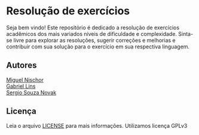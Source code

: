 # Resolução de exercícios
Seja bem vindo! Este repositório é dedicado a resolução de exercícios acadêmicos dos mais variados níveis de dificuldade e complexidade. Sinta-se livre para explorar as resoluções, sugerir correções e melhorias e contribuir com sua solução para o exercício em sua respectiva linguagem.
## Autores
[Miguel Nischor](https://www.linkedin.com/in/mgnischor/)<br />
[Gabriel Lins](https://www.linkedin.com/in/gabrielfurtadolinsmelo/)<br />
[Sergio Souza Novak](https://www.linkedin.com/in/sergio-souza-novak-a599a4114)


## Licença
Leia o arquivo [LICENSE](https://github.com/codebrasil/resolucao-exercicios/blob/main/LICENSE) para mais informações. Utilizamos licença GPLv3
